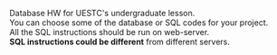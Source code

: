Database HW for UESTC's undergraduate lesson.  
You can choose some of the database or SQL codes for your project.  
All the SQL instructions should be run on web-server.  
**SQL instructions could be different** from different servers.  
  
